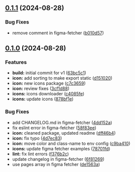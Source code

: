 ## [0.1.1](https://github.com/acronis/ui-component-library/compare/figma-fetcher/0.1.0...figma-fetcher/0.1.1) (2024-08-28)


### Bug Fixes

* remove comment in figma-fetcher ([b010d57](https://github.com/acronis/ui-component-library/commit/b010d57a30e88181cfe5b1c56d6a814937de203a))

## [0.1.0](https://github.com/acronis/ui-component-library/compare/63bc5c18e74623f6c30b6459091c55ec680b5391...figma-fetcher/0.1.0) (2024-08-28)


### Features

* **build:** initial commit for v1 ([63bc5c1](https://github.com/acronis/ui-component-library/commit/63bc5c18e74623f6c30b6459091c55ec680b5391))
* **icon:** add sorting to make export static ([d151020](https://github.com/acronis/ui-component-library/commit/d1510205cfc911c8b314855df6512b1e8ba0d2e4))
* **icon:** new icons package ([c7c3659](https://github.com/acronis/ui-component-library/commit/c7c36596a61dcb458a3af22a7c10d285478e6459))
* **icon:** review fixes ([3cf1d88](https://github.com/acronis/ui-component-library/commit/3cf1d88944f4a47fda7dc21123f2700cafdeb347))
* **icons:** icons downloader ([c4085fe](https://github.com/acronis/ui-component-library/commit/c4085fe1050d9f4333ad54ac0c3caf7f4b71691b))
* **icons:** update icons ([878bf1e](https://github.com/acronis/ui-component-library/commit/878bf1eea72801971ae904e6315c120f048f4dbf))


### Bug Fixes

* add CHANGELOG.md in figma-fetcher ([4dd152a](https://github.com/acronis/ui-component-library/commit/4dd152a1856a0ba9b6ae3b2b9d8499a00edacf05))
* fix eslint error in figma-fetcher ([58f83ee](https://github.com/acronis/ui-component-library/commit/58f83eee7b43babd14fe9a1da9573320d4c3155b))
* **icon:** cleaned package, updated readme ([dff46b4](https://github.com/acronis/ui-component-library/commit/dff46b4a8878bda31db94a43a494df64b93c0719))
* **icon:** fix typo ([4d7ec83](https://github.com/acronis/ui-component-library/commit/4d7ec831aa30fa6ec8e1d3c3c5e222f613c80a7c))
* **icon:** move color and class-name to env config ([c9ba410](https://github.com/acronis/ui-component-library/commit/c9ba410243d9ee7339142fa43a753612b366c75c))
* **icons:** update figma fetcher examples ([78701fd](https://github.com/acronis/ui-component-library/commit/78701fd81657b36863e6ac1c83924643ca91659d))
* **lint:** fix lint errors ([f376b2c](https://github.com/acronis/ui-component-library/commit/f376b2c4954a68a34891994f8918f4fbc0e737c1))
* update changelog in figma-fetcher ([6f81269](https://github.com/acronis/ui-component-library/commit/6f8126969fe128eadddd2eccbe9196bc9353179c))
* use pages array in figma fetcher ([de1563a](https://github.com/acronis/ui-component-library/commit/de1563a46c902e98d6a59cc54ba539c8ba0effc8))

